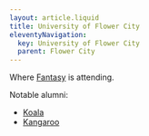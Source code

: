 ```yaml
---
layout: article.liquid
title: University of Flower City
eleventyNavigation:
  key: University of Flower City
  parent: Flower City
---
```


Where [Fantasy](/characters/fantasy/) is attending.

Notable alumni:

- [Koala](/characters/koala/)
- [Kangaroo](/characters/kangaroo/)
